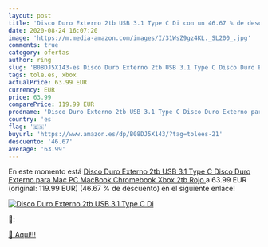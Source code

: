 ```yaml
---
layout: post
title: 'Disco Duro Externo 2tb USB 3.1 Type C Di con un 46.67 % de descuento'
date: 2020-08-24 16:07:20
image: 'https://m.media-amazon.com/images/I/31WsZ9gz4KL._SL200_.jpg'
comments: true
category: ofertas
author: ring
slug: 'B08DJ5X143-es Disco Duro Externo 2tb USB 3.1 Type C Disco Duro Externo...'
tags: tole.es, xbox
actualPrice: 63.99 EUR
currency: EUR
price: 63.99
comparePrice: 119.99 EUR
prodname: 'Disco Duro Externo 2tb USB 3.1 Type C Disco Duro Externo para Mac  PC MacBook  Chromebook  Xbox  2tb  Rojo '
country: 'es'
flag: '🇪🇸'
buyurl: 'https://www.amazon.es/dp/B08DJ5X143/?tag=tolees-21'
descuento: '46.67'
average: '63.99'
---
```


En este momento está [Disco Duro Externo 2tb USB 3.1 Type C Disco Duro Externo para Mac  PC MacBook  Chromebook  Xbox  2tb  Rojo ](https://www.amazon.es/dp/B08DJ5X143/?tag=tolees-21) a 63.99 EUR (original: 119.99 EUR) (46.67 %  de descuento) en el siguiente enlace!

[![Disco Duro Externo 2tb USB 3.1 Type C Di](https://m.media-amazon.com/images/I/31WsZ9gz4KL._SL200_.jpg)](https://www.amazon.es/dp/B08DJ5X143/?tag=tolees-21)

🔎:


[🛒 Aquí!!!](https://www.amazon.es/dp/B08DJ5X143/?tag=tolees-21)

